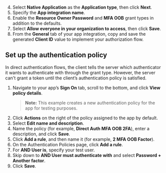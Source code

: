 4. Select **Native Application** as the **Application type**, then click **Next**.
5. Specify the **App integration name**.
6. Enable the **Resource Owner Password** and **MFA OOB** grant types in addition to the defaults.
7. Select **Allow everyone in your organization to access**, then click **Save**.
8. From the **General** tab of your app integration, copy and save the generated **Client ID** value to implement your authorization flow.

## Set up the authentication policy

In direct authentication flows, the client tells the server which authenticator it wants to authenticate with through the grant type. However, the server can't grant a token until the client’s authentication policy is satisfied.

1. Navigate to your app’s **Sign On** tab, scroll to the bottom, and click **View policy details**.
    > **Note:** This example creates a new authentication policy for the app for testing purposes.
1. Click **Actions** on the right of the policy assigned to the app by default.
1. Select **Edit name and description**.
1. Name the policy (for example, **Direct Auth MFA OOB 2FA**), enter a description, and click **Save**.
1. Click **Add a rule**, and then name it (for example, **2 MFA OOB Factor**).
1. On the Authentication Policies page, click **Add a rule**.
1. For **AND User is**, specify your test user.
1. Skip down to **AND User must authenticate with** and select **Password + Another factor**.
1. Click **Save**.
